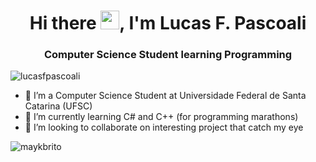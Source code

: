 <h1 align="center">Hi there <img src="https://raw.githubusercontent.com/kaueMarques/kaueMarques/master/hi.gif" width="30px">, I'm Lucas F. Pascoali</h1>
<h3 align="center">Computer Science Student learning Programming</h3>
<p align="left"> <img src="https://komarev.com/ghpvc/?username=lucasfpascoali" alt="lucasfpascoali" /> </p>

- 🔭 I’m a Computer Science Student at Universidade Federal de Santa Catarina (UFSC)
- 🌱 I’m currently learning C# and C++ (for programming marathons)
- 👯 I’m looking to collaborate on interesting project that catch my eye

<p align="left">
<img src="https://github-readme-stats.vercel.app/api?username=lucasfpascoali&show_icons=true" alt="maykbrito"/> 
</p>







<!--

Here are some ideas to get you started:

- 🔭 I’m currently working on ...
- 🌱 I’m currently learning ...
- 👯 I’m looking to collaborate on ...
- 🤔 I’m looking for help with ...
- 💬 Ask me about ...
- 📫 How to reach me: ...
- 😄 Pronouns: ...
- ⚡ Fun fact: ...
-->
